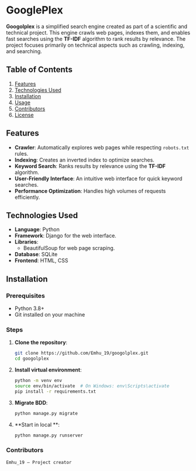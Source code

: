 # GooglePlex

**Googolplex** is a simplified search engine created as part of a scientific and technical project. This engine crawls web pages, indexes them, and enables fast searches using the **TF-IDF** algorithm to rank results by relevance. The project focuses primarily on technical aspects such as crawling, indexing, and searching.

## Table of Contents
1. [Features](#features)
2. [Technologies Used](#technologies-used)
3. [Installation](#installation)
4. [Usage](#usage)
5. [Contributors](#contributors)
6. [License](#license)

## Features
- **Crawler**: Automatically explores web pages while respecting `robots.txt` rules.
- **Indexing**: Creates an inverted index to optimize searches.
- **Keyword Search**: Ranks results by relevance using the **TF-IDF** algorithm.
- **User-Friendly Interface**: An intuitive web interface for quick keyword searches.
- **Performance Optimization**: Handles high volumes of requests efficiently.

## Technologies Used
- **Language**: Python
- **Framework**: Django for the web interface.
- **Libraries**:
  - BeautifulSoup for web page scraping.
- **Database**: SQLite
- **Frontend**: HTML, CSS

## Installation

### Prerequisites
- Python 3.8+
- Git installed on your machine

### Steps

1. **Clone the repository**:

   ```bash
   git clone https://github.com/Emhu_19/googolplex.git
   cd googolplex
   
2. **Install virtual environment**:

   ```bash
   python -m venv env
   source env/bin/activate  # On Windows: env\Scripts\activate
   pip install -r requirements.txt
   
3. **Migrate BDD**:

   ```bash
   python manage.py migrate
   
4. **Start in local **:

   ```bash
   python manage.py runserver


### Contributors

    Emhu_19 – Project creator
